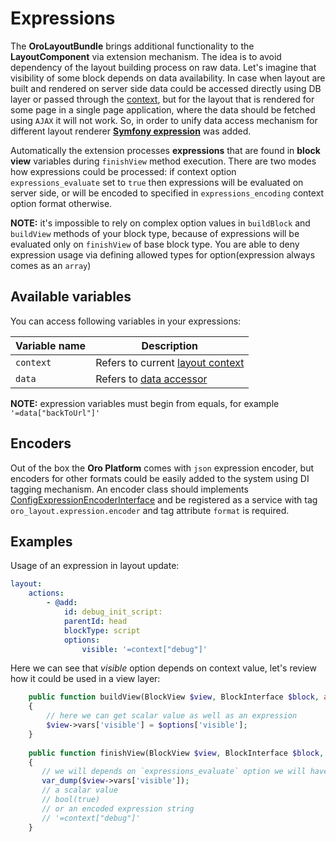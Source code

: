 Expressions
===========

The **OroLayoutBundle** brings additional functionality to the **LayoutComponent** via extension mechanism.
The idea is to avoid dependency of the layout building process on raw data. Let's imagine that visibility of some 
block depends on data availability. In case when layout are built and rendered on server side data could be accessed 
directly using DB layer or passed through the [context](./layout_context.md), but for the layout that is rendered for
some page in a single page application, where the data should be fetched using `AJAX` it will not work. So, in order 
to unify data access mechanism for different layout renderer **[Symfony expression](http://symfony.com/doc/current/components/expression_language/index.html)** was added.

Automatically the extension processes **expressions** that are found in **block view** variables during `finishView` method 
execution. 
There are two modes how expressions could be processed: if context option `expressions_evaluate` set to `true` 
then expressions will be evaluated on server side, or will be encoded to specified in 
`expressions_encoding` context option format otherwise. 

**NOTE:** it's impossible to rely on complex option values in `buildBlock` and `buildView` methods of your block type, because 
of expressions will be evaluated only on `finishView` of base block type. You are able to deny expression usage via defining
allowed types for option(expression always comes as an `array`)

Available variables
-------------------

You can access following variables in your expressions:

| Variable name | Description |
|------- |-------------|
| `context` | Refers to current [layout context](./layout_context.md) |
| `data` | Refers to [data accessor](./layout_data.md) |

**NOTE:** expression variables must begin from equals, for example `'=data["backToUrl"]'`

Encoders
--------

Out of the box the **Oro Platform** comes with `json` expression encoder, but encoders for other formats could be easily 
added to the system using DI tagging mechanism. An encoder class should implements
[ConfigExpressionEncoderInterface](../../Layout/Encoder/ConfigExpressionEncoderInterface.php) and be registered as a service with 
tag `oro_layout.expression.encoder` and tag attribute `format` is required.

Examples
--------

Usage of an expression in layout update:

```yaml
layout:
    actions:
        - @add:
            id: debug_init_script:
            parentId: head
            blockType: script
            options:
                visible: '=context["debug"]'
```

Here we can see that *visible* option depends on context value, let's review how it could be used in a view layer:

```php
    public function buildView(BlockView $view, BlockInterface $block, array $options)
    {
        // here we can get scalar value as well as an expression
        $view->vars['visible'] = $options['visible'];
    }
    
    public function finishView(BlockView $view, BlockInterface $block, array $options)
    {
       // we will depends on `expressions_evaluate` option we will have
       var_dump($view->vars['visible']);
       // a scalar value
       // bool(true)
       // or an encoded expression string
       // '=context["debug"]'
    }
```
